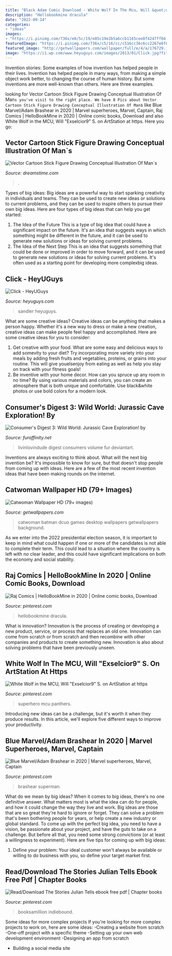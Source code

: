 ```yaml
---
title: "Black Adam Comic Download - White Wolf In The Mcu, Will &quot;exselcior9&quot; S. On Artstation At Https"
description: "Hellobookmine dracula"
date: "2022-09-14"
categories:
- "ideas"
images:
- "https://i.pinimg.com/736x/e8/5c/19/e85c19e2b5a6ccb1165cee8f4247ff04.jpg"
featuredImage: "https://i.pinimg.com/736x/c5/16/cc/c516cc36c6cc2267e6f6c759dfe29220.jpg"
featured_image: "http://getwallpapers.com/wallpaper/full/e/4/a/176729.jpg"
image: "https://i1.wp.com/www.heyuguys.com/images/2013/01/Click.jpg?fit=1600%2C1200&amp;ssl=1"
---
```



Invention stories: Some examples of how invention has helped people in their lives.
Invention has helped people in many ways, from making a simple object work better, to changing the course of human history. But some inventions are more well-known than others. Here are three examples.

	

		
looking for Vector Cartoon Stick Figure Drawing Conceptual Illustration Of Man`s you've visit to the right place. We have 8 Pics about Vector Cartoon Stick Figure Drawing Conceptual Illustration Of Man`s like Blue Marvel/Adam Brashear in 2020 | Marvel superheroes, Marvel, Captain, Raj Comics | HelloBookMine in 2020 | Online comic books, Download and also White Wolf in the MCU, Will &quot;Exselcior9&quot; S. on ArtStation at https. Here you go:
		
    
## Vector Cartoon Stick Figure Drawing Conceptual Illustration Of Man`s

<img loading=lazy src="https://thumbs.dreamstime.com/z/vector-cartoon-stick-figure-drawing-conceptual-illustration-man-s-head-filled-ideas-thinks-analysis-vector-cartoon-198794803.jpg" onerror="this.onerror=null;this.src='https://tse1.mm.bing.net/th?id=OIP.C_XMM0HNWnjGwYYC6aDSPAHaH0&amp;pid=15.1';" alt="Vector Cartoon Stick Figure Drawing Conceptual Illustration Of Man`s">

_Source: dreamstime.com_

>. 

	

Types of big ideas:
Big ideas are a powerful way to start sparking creativity in individuals and teams. They can be used to create new ideas or solutions to current problems, and they can be used to inspire others to pursue their own big ideas. Here are four types of big ideas that can help you get started:
1. The Idea of the Future
This is a type of big idea that could have a significant impact on the future. It's an idea that suggests ways in which something might be different in the future, and it can be used to generate new solutions or ideas for solving current problems.
2. The Idea of the Next Step
This is an idea that suggests something that could be done or improved in order to move forward, and it can be used to generate new solutions or ideas for solving current problems. It's often used as a starting point for developing more complexbig ideas.

    
## Click - HeyUGuys

<img loading=lazy src="https://i1.wp.com/www.heyuguys.com/images/2013/01/Click.jpg?fit=1600%2C1200&amp;ssl=1" onerror="this.onerror=null;this.src='https://tse1.mm.bing.net/th?id=OIP._lnDNvA5FLW3w50WBU0cYgHaFj&amp;pid=15.1';" alt="Click - HeyUGuys">

_Source: heyuguys.com_

>sandler heyuguys. 

	

What are some creative ideas?
Creative ideas can be anything that makes a person happy. Whether it's a new way to dress or make a new creation, creative ideas can make people feel happy and accomplished. Here are some creative ideas for you to consider: 
1. Get creative with your food. What are some easy and delicious ways to add somevity to your diet? Try incorporating more variety into your meals by adding fresh fruits and vegetables, proteins, or grains into your routine. This will give youelsenjoy from eating as well as help you stay on track with your fitness goals! 
2. Be inventive with your home decor. How can you spruce up any room in no time? By using various materials and colors, you can create an atmosphere that is both unique and comfortable. Use black&white photos or use bold colors for a modern look.

    
## Consumer&#039;s Digest 3: Wild World: Jurassic Cave Exploration! By

<img loading=lazy src="http://t.facdn.net/22743433@800-1488832161.jpg" onerror="this.onerror=null;this.src='https://tse2.mm.bing.net/th?id=OIP.hjPEmXsz501db-XUkwuxgAHaLH&amp;pid=15.1';" alt="Consumer&#039;s Digest 3: Wild World: Jurassic Cave Exploration! by">

_Source: furaffinity.net_

>livinlovindude digest consumers volume fur deviantart. 

	

Inventions are always exciting to think about. What will the next big invention be? It's impossible to know for sure, but that doesn't stop people from coming up with ideas. Here are a few of the most recent invention ideas that have been making rounds on the internet.

    
## Catwoman Wallpaper HD (79+ Images)

<img loading=lazy src="http://getwallpapers.com/wallpaper/full/e/4/a/176729.jpg" onerror="this.onerror=null;this.src='https://tse4.mm.bing.net/th?id=OIP.YvoDWnfeu8MnLVkpWf_jZgHaEK&amp;pid=15.1';" alt="Catwoman Wallpaper HD (79+ images)">

_Source: getwallpapers.com_

>catwoman batman dcuo games desktop wallpapers getwallpapers background. 

	

As we enter into the 2022 presidential election season, it is important to keep in mind what could happen if one or more of the candidates is not able to complete their term. This could lead to a situation where the country is left with no clear leader, and this could have significant implications on both the economy and social stability.

    
## Raj Comics | HelloBookMine In 2020 | Online Comic Books, Download

<img loading=lazy src="https://i.pinimg.com/736x/c5/16/cc/c516cc36c6cc2267e6f6c759dfe29220.jpg" onerror="this.onerror=null;this.src='https://tse1.mm.bing.net/th?id=OIP.CRCNhqyzTQv_hAAKQa66jwAAAA&amp;pid=15.1';" alt="Raj Comics | HelloBookMine in 2020 | Online comic books, Download">

_Source: pinterest.com_

>hellobookmine dracula. 

	

What is innovation?
Innovation is the process of creating or developing a new product, service, or process that replaces an old one. Innovation can come from scratch or from scratch and then recombine with other companies and products to create something new. Innovation is also about solving problems that have been previously unseen.

    
## White Wolf In The MCU, Will &quot;Exselcior9&quot; S. On ArtStation At Https

<img loading=lazy src="https://i.pinimg.com/originals/6e/b1/22/6eb122a14370d2ba8348bdb1582aa204.jpg" onerror="this.onerror=null;this.src='https://tse4.mm.bing.net/th?id=OIP.VVX2eCXch93-X3kjxuKLsgHaHa&amp;pid=15.1';" alt="White Wolf in the MCU, Will &quot;Exselcior9&quot; S. on ArtStation at https">

_Source: pinterest.com_

>superhero mcu panthers. 

	

Introducing new ideas can be a challenge, but it's worth it when they produce results. In this article, we'll explore five different ways to improve your productivity.

    
## Blue Marvel/Adam Brashear In 2020 | Marvel Superheroes, Marvel, Captain

<img loading=lazy src="https://i.pinimg.com/736x/e8/5c/19/e85c19e2b5a6ccb1165cee8f4247ff04.jpg" onerror="this.onerror=null;this.src='https://tse2.mm.bing.net/th?id=OIP.Icb3LWDpjaF129rn2gc1RQHaRn&amp;pid=15.1';" alt="Blue Marvel/Adam Brashear in 2020 | Marvel superheroes, Marvel, Captain">

_Source: pinterest.com_

>brashear superman. 

	

What do we mean by big ideas?
When it comes to big ideas, there's no one definitive answer. What matters most is what the idea can do for people, and how it could change the way they live and work. 
Big ideas are those that are so great they're hard to ignore or forget. They can solve a problem that's been bothering people for years, or help create a new industry or global standard. 
To come up with the perfect big idea, you need to have a vision, be passionate about your project, and have the guts to take on a challenge. But before all that, you need some strong convictions (or at least a willingness to experiment). 
Here are five tips for coming up with big ideas: 
1) Define your problem: Your ideal customer won't always be available or willing to do business with you, so define your target market first.

    
## Read/Download The Stories Julian Tells Ebook Free Pdf | Chapter Books

<img loading=lazy src="https://i.pinimg.com/736x/44/c2/4b/44c24bb7fdf7442d1b41d07abf0550ac--the-story-comic-book.jpg" onerror="this.onerror=null;this.src='https://tse3.mm.bing.net/th?id=OIP.8nYogxRm6Esryifr2BlAXgAAAA&amp;pid=15.1';" alt="Read/Download The Stories Julian Tells ebook free pdf | Chapter books">

_Source: pinterest.com_

>booksamillion indiebound. 

	

Some ideas for more complex projects
If you're looking for more complex projects to work on, here are some ideas: 
-Creating a website from scratch 
-One-off project with a specific theme 
-Setting up your own web development environment 
-Designing an app from scratch 
- Building a social media site

